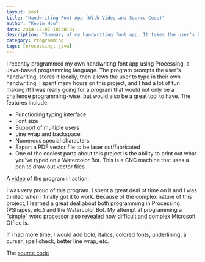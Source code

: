 ```yaml
---
layout: post
title: "Handwriting Font App (With Video and Source Code)"
author: "Kevin Hou"
date: 2014-12-07 18:38:01
description: "Summary of my handwriting font app. It takes the user's handwriting, creates a font out of it, and allows them to type in their own handwriting. The file can be exported as a vector file and printed on the CNC Watercolor bot to mimic a real person's writing."
category: Programming
tags: [processing, java]
---
```

I recently programmed my own handwriting font app using Processing, a Java-based programming language. The program prompts the user's handwriting, stores it locally, then allows the user to type in their own handwriting. I spent many hours on this project, and I had a lot of fun making it! I was really going for a program that would not only be a challenge programming-wise, but would also be a great tool to have. The features include:
<ul>
  <li>Functioning typing interface</li>
  <li>Font size</li>
  <li>Support of multiple users</li>
  <li>Line wrap and backspace</li>
  <li>Numerous special characters</li>
  <li>Export a PDF vector file to be laser cut/fabricated</li>
  <li>One of the coolest parts about this project is the ability to print out what you've typed on a Watercolor Bot. This is a CNC machine that uses a pen to draw out vector files.</li>
</ul>
 
A <a href="http://youtu.be/9qK6qmGWyB4">video</a> of the program in action.
 
I was very proud of this program. I spent a great deal of time on it and I was thrilled when I finally got it to work. Because of the complex nature of this project, I learned a great deal about both programming in Processing (PShapes, etc.) and the Watercolor Bot. My attempt at programming a "simple" word processor also revealed how difficult and complex Microsoft Office is.
 
If I had more time, I would add bold, italics, colored fonts, underlining, a curser, spell check, better line wrap, etc.
 
The <a href="https://github.com/khou22/Handwriting-Font-App">source code</a>
